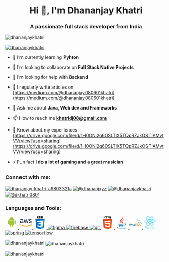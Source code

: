 <h1 align="center">Hi 👋, I'm Dhananjay Khatri</h1>
<h3 align="center">A passionate full stack developer from India</h3>

<p align="left"> <img src="https://komarev.com/ghpvc/?username=dhananjaykhatri&label=Profile%20views&color=0e75b6&style=flat" alt="dhananjaykhatri" /> </p>

<p align="left"> <a href="https://github.com/ryo-ma/github-profile-trophy"><img src="https://github-profile-trophy.vercel.app/?username=dhananjaykhatri" alt="dhananjaykhatri" /></a> </p>

- 🌱 I’m currently learning **Pyhton**

- 👯 I’m looking to collaborate on **Full Stack Native Projects**

- 🤝 I’m looking for help with **Backend**

- 📝 I regularly write articles on [https://medium.com/@dhananjay080601khatri](https://medium.com/@dhananjay080601khatri)

- 💬 Ask me about **Java, Web dev and Frameworks**

- 📫 How to reach me **khatridj08@gmail.com**

- 📄 Know about my experiences [https://drive.google.com/file/d/1H0ONi2q60SLTlX5TQpRZJkOSTIAMvtVV/view?usp=sharing](https://drive.google.com/file/d/1H0ONi2q60SLTlX5TQpRZJkOSTIAMvtVV/view?usp=sharing)

- ⚡ Fun fact **I do a lot of gaming and a great musician**

<h3 align="left">Connect with me:</h3>
<p align="left">
<a href="https://linkedin.com/in/dhananjay-khatri-a9803321a" target="blank"><img align="center" src="https://raw.githubusercontent.com/rahuldkjain/github-profile-readme-generator/master/src/images/icons/Social/linked-in-alt.svg" alt="dhananjay-khatri-a9803321a" height="30" width="40" /></a>
<a href="https://medium.com/@dhananjxyz" target="blank"><img align="center" src="https://raw.githubusercontent.com/rahuldkjain/github-profile-readme-generator/master/src/images/icons/Social/medium.svg" alt="@dhananjxyz" height="30" width="40" /></a>
<a href="https://www.hackerrank.com/DhananjayKhatri" target="blank"><img align="center" src="https://raw.githubusercontent.com/rahuldkjain/github-profile-readme-generator/master/src/images/icons/Social/hackerrank.svg" alt="@dhananjaykhatri" height="30" width="40" /></a>
<a href="https://www.leetcode.com/@dkhatri0801" target="blank"><img align="center" src="https://raw.githubusercontent.com/rahuldkjain/github-profile-readme-generator/master/src/images/icons/Social/leet-code.svg" alt="@dkhatri0801" height="30" width="40" /></a>
</p>

<h3 align="left">Languages and Tools:</h3>
<p align="left"> <a href="https://developer.android.com" target="_blank" rel="noreferrer"> <img src="https://raw.githubusercontent.com/devicons/devicon/master/icons/android/android-original-wordmark.svg" alt="android" width="40" height="40"/> </a> <a href="https://aws.amazon.com" target="_blank" rel="noreferrer"> <img src="https://raw.githubusercontent.com/devicons/devicon/master/icons/amazonwebservices/amazonwebservices-original-wordmark.svg" alt="aws" width="40" height="40"/> </a> <a href="https://www.w3schools.com/css/" target="_blank" rel="noreferrer"> <img src="https://raw.githubusercontent.com/devicons/devicon/master/icons/css3/css3-original-wordmark.svg" alt="css3" width="40" height="40"/> </a> <a href="https://www.figma.com/" target="_blank" rel="noreferrer"> <img src="https://www.vectorlogo.zone/logos/figma/figma-icon.svg" alt="figma" width="40" height="40"/> </a> <a href="https://firebase.google.com/" target="_blank" rel="noreferrer"> <img src="https://www.vectorlogo.zone/logos/firebase/firebase-icon.svg" alt="firebase" width="40" height="40"/> </a> <a href="https://git-scm.com/" target="_blank" rel="noreferrer"> <img src="https://www.vectorlogo.zone/logos/git-scm/git-scm-icon.svg" alt="git" width="40" height="40"/> </a> <a href="https://www.w3.org/html/" target="_blank" rel="noreferrer"> <img src="https://raw.githubusercontent.com/devicons/devicon/master/icons/html5/html5-original-wordmark.svg" alt="html5" width="40" height="40"/> </a> <a href="https://www.java.com" target="_blank" rel="noreferrer"> <img src="https://raw.githubusercontent.com/devicons/devicon/master/icons/java/java-original.svg" alt="java" width="40" height="40"/> </a> <a href="https://www.mysql.com/" target="_blank" rel="noreferrer"> <img src="https://raw.githubusercontent.com/devicons/devicon/master/icons/mysql/mysql-original-wordmark.svg" alt="mysql" width="40" height="40"/> </a> <a href="https://reactjs.org/" target="_blank" rel="noreferrer"> <img src="https://raw.githubusercontent.com/devicons/devicon/master/icons/react/react-original-wordmark.svg" alt="react" width="40" height="40"/> </a> <a href="https://spring.io/" target="_blank" rel="noreferrer"> <img src="https://www.vectorlogo.zone/logos/springio/springio-icon.svg" alt="spring" width="40" height="40"/> </a> <a href="https://www.tensorflow.org" target="_blank" rel="noreferrer"> <img src="https://www.vectorlogo.zone/logos/tensorflow/tensorflow-icon.svg" alt="tensorflow" width="40" height="40"/> </a> </p>

<p><img align="left" src="https://github-readme-stats.vercel.app/api/top-langs?username=dhananjaykhatri&show_icons=true&locale=en&layout=compact" alt="dhananjaykhatri" /></p>

<p>&nbsp;<img align="center" src="https://github-readme-stats.vercel.app/api?username=dhananjaykhatri&show_icons=true&locale=en" alt="dhananjaykhatri" /></p>

<p><img align="center" src="https://github-readme-streak-stats.herokuapp.com/?user=dhananjaykhatri&" alt="dhananjaykhatri" /></p>
